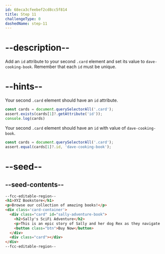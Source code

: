 ```yaml
---
id: 68eca3cfeebef2cd8cc5f814
title: Step 11
challengeType: 0
dashedName: step-11
---
```


# --description--

Add an `id` attribute to your second `.card` element and set its value to `dave-cooking-book`. Remember that each `id` must be unique.

# --hints--

Your second `.card` element should have an `id` attribute.

```js
const cards = document.querySelectorAll('.card');
assert.exists(cards[1]?.getAttribute('id'));
console.log(cards)
```

Your second `.card` element should have an `id` with value of `dave-cooking-book`.

```js
const cards = document.querySelectorAll('.card');
assert.equal(cards[1]?.id, 'dave-cooking-book');
```

# --seed--

## --seed-contents--

```html
--fcc-editable-region--
<h1>XYZ Bookstore</h1>
<p>Browse our collection of amazing books!</p>
<div class='card-container'>
  <div class="card" id="sally-adventure-book">
    <h2>Sally's SciFi Adventure</h2>
    <p>This is an epic story of Sally and her dog Rex as they navigate through other worlds.</p>
    <button class="btn">Buy Now</button>
  </div>
  <div class="card"></div>
</div>
--fcc-editable-region--
```
